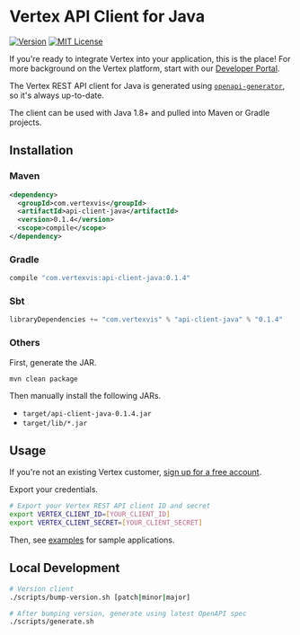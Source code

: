 # Vertex API Client for Java

[![Version](https://img.shields.io/maven-central/v/com.vertexvis/api-client-java)](https://search.maven.org/artifact/com.vertexvis/api-client-java)
[![MIT License](https://img.shields.io/github/license/vertexvis/vertex-api-client-java)](https://github.com/Vertexvis/vertex-api-client-java/blob/main/LICENSE)

If you're ready to integrate Vertex into your application, this is the place! For more background on the Vertex platform, start with our [Developer Portal](https://developer.vertexvis.com/).

The Vertex REST API client for Java is generated using [`openapi-generator`](https://github.com/OpenAPITools/openapi-generator), so it's always up-to-date.

The client can be used with Java 1.8+ and pulled into Maven or Gradle projects.

## Installation

### Maven

```xml
<dependency>
  <groupId>com.vertexvis</groupId>
  <artifactId>api-client-java</artifactId>
  <version>0.1.4</version>
  <scope>compile</scope>
</dependency>
```

### Gradle

```groovy
compile "com.vertexvis:api-client-java:0.1.4"
```

### Sbt

```sbt
libraryDependencies += "com.vertexvis" % "api-client-java" % "0.1.4"
```

### Others

First, generate the JAR.

```shell
mvn clean package
```

Then manually install the following JARs.

- `target/api-client-java-0.1.4.jar`
- `target/lib/*.jar`

## Usage

If you're not an existing Vertex customer, [sign up for a free account](https://aws.amazon.com/marketplace/pp/B08PP264Z1?stl=true).

Export your credentials.

```bash
# Export your Vertex REST API client ID and secret
export VERTEX_CLIENT_ID=[YOUR_CLIENT_ID]
export VERTEX_CLIENT_SECRET=[YOUR_CLIENT_SECRET]
```

Then, see [examples](./src/main/java/com/vertexvis/vertexvis/example) for sample applications.

## Local Development

```bash
# Version client
./scripts/bump-version.sh [patch|minor|major]

# After bumping version, generate using latest OpenAPI spec
./scripts/generate.sh
```
